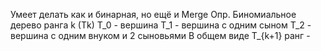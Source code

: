 Умеет делать как и бинарная, но ещё и Merge
Опр.
	Биномиальное дерево ранга k (Tk)
T_0 - вершина
T_1 - вершина с одним сыном
T_2 - вершина с одним внуком и 2 сыновьями
В общем виде T_{k+1} ранг - 